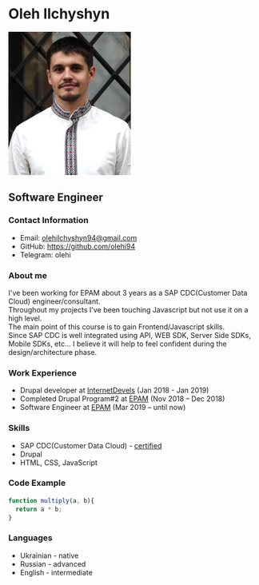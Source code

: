# Oleh Ilchyshyn

![photo](img/ava.png)

## Software Engineer

### Contact Information
* Email: olehilchyshyn94@gmail.com
* GitHub: https://github.com/olehi94
* Telegram: olehi

### About me
I've been working for EPAM about 3 years as a SAP CDC(Customer Data Cloud) engineer/consultant.\
Throughout my projects I've been touching Javascript but not use it on a high level. \
The main point of this course is to gain Frontend/Javascript skills.\
Since SAP CDC is well integrated using API, WEB SDK, Server Side SDKs, Mobile SDKs, etc... I believe it will help to feel confident during the design/architecture phase.

### Work Experience
* Drupal developer at [InternetDevels](www.internetdevels.com) (Jan 2018 - Jan 2019)
* Completed Drupal Program#2 at [EPAM](https://www.epam.com/) (Nov 2018 – Dec 2018)
* Software Engineer at [EPAM](https://www.epam.com/) (Mar 2019 – until now)

### Skills

* SAP CDC(Customer Data Cloud) - [certified](https://www.credly.com/badges/4bf21b23-8ab1-4b2c-a700-7054ad001dd4/public_url)
* Drupal
* HTML, CSS, JavaScript

### Code Example
```javascript
function multiply(a, b){
  return a * b;
}
```

### Languages
* Ukrainian - native
* Russian - advanced
* English - intermediate
